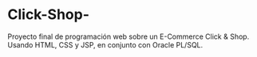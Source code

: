 # Click-Shop-
Proyecto final de programación web sobre un E-Commerce Click &amp; Shop.
Usando HTML, CSS y JSP, en conjunto con Oracle PL/SQL.
